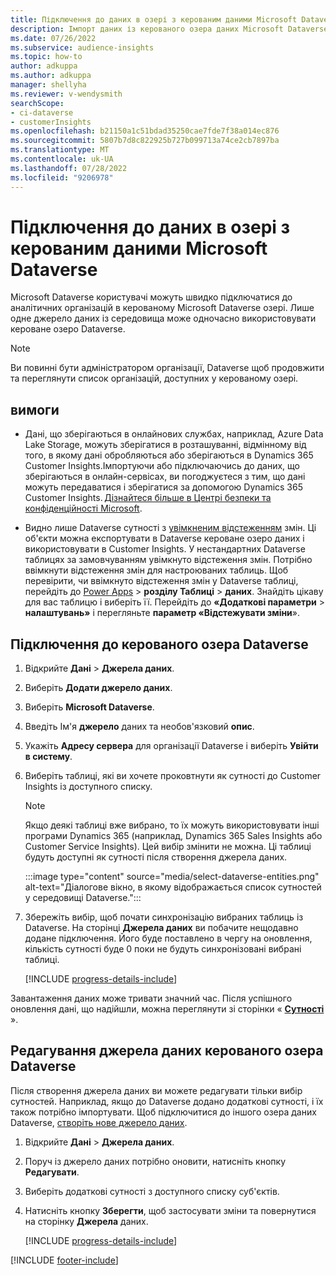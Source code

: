 ```yaml
---
title: Підключення до даних в озері з керованим даними Microsoft Dataverse
description: Імпорт даних із керованого озера даних Microsoft Dataverse.
ms.date: 07/26/2022
ms.subservice: audience-insights
ms.topic: how-to
author: adkuppa
ms.author: adkuppa
manager: shellyha
ms.reviewer: v-wendysmith
searchScope:
- ci-dataverse
- customerInsights
ms.openlocfilehash: b21150a1c51bdad35250cae7fde7f38a014ec876
ms.sourcegitcommit: 5807b7d8c822925b727b099713a74ce2cb7897ba
ms.translationtype: MT
ms.contentlocale: uk-UA
ms.lasthandoff: 07/28/2022
ms.locfileid: "9206978"
---
```

# <a name="connect-to-data-in-a-microsoft-dataverse-managed-data-lake"></a>Підключення до даних в озері з керованим даними Microsoft Dataverse

Microsoft Dataverse користувачі можуть швидко підключатися до аналітичних організацій в керованому Microsoft Dataverse озері. Лише одне джерело даних із середовища може одночасно використовувати кероване озеро Dataverse.

> [!NOTE]
> Ви повинні бути адміністратором організації, Dataverse щоб продовжити та переглянути список організацій, доступних у керованому озері.

## <a name="prerequisites"></a>вимоги

- Дані, що зберігаються в онлайнових службах, наприклад, Azure Data Lake Storage, можуть зберігатися в розташуванні, відмінному від того, в якому дані обробляються або зберігаються в Dynamics 365 Customer Insights.Імпортуючи або підключаючись до даних, що зберігаються в онлайн-сервісах, ви погоджуєтеся з тим, що дані можуть передаватися і зберігатися за допомогою Dynamics 365 Customer Insights. [Дізнайтеся більше в Центрі безпеки та конфіденційності Microsoft](https://www.microsoft.com/trust-center).

- Видно лише Dataverse сутності з [увімкненим відстеженням](/power-platform/admin/enable-change-tracking-control-data-synchronization) змін. Ці об'єкти можна експортувати в Dataverse кероване озеро даних і використовувати в Customer Insights. У нестандартних Dataverse таблицях за замовчуванням увімкнуто відстеження змін. Потрібно ввімкнути відстеження змін для настроюваних таблиць. Щоб перевірити, чи ввімкнуто відстеження змін у Dataverse таблиці, перейдіть до [Power Apps](https://make.powerapps.com) > **розділу Таблиці** > **даних**. Знайдіть цікаву для вас таблицю і виберіть її. Перейдіть до **«Додаткові параметри** > **налаштувань»** і перегляньте **параметр «Відстежувати зміни**».

## <a name="connect-to-a-dataverse-managed-lake"></a>Підключення до керованого озера Dataverse

1. Відкрийте **Дані** > **Джерела даних**.

1. Виберіть **Додати джерело даних**.

1. Виберіть **Microsoft Dataverse**.

1. Введіть Ім'я **джерело** даних та необов'язковий **опис**.

1. Укажіть **Адресу сервера** для організації Dataverse і виберіть **Увійти в систему**.

1. Виберіть таблиці, які ви хочете проковтнути як сутності до Customer Insights із доступного списку.

   > [!NOTE]
   > Якщо деякі таблиці вже вибрано, то їх можуть використовувати інші програми Dynamics 365 (наприклад, Dynamics 365 Sales Insights або Customer Service Insights). Цей вибір змінити не можна. Ці таблиці будуть доступні як сутності після створення джерела даних.

    :::image type="content" source="media/select-dataverse-entities.png" alt-text="Діалогове вікно, в якому відображається список сутностей у середовищі Dataverse.":::

1. Збережіть вибір, щоб почати синхронізацію вибраних таблиць із Dataverse. На сторінці **Джерела даних** ви побачите нещодавно додане підключення. Його буде поставлено в чергу на оновлення, кількість сутності буде 0 поки не будуть синхронізовані вибрані таблиці.

   [!INCLUDE [progress-details-include](includes/progress-details-pane.md)]

Завантаження даних може тривати значний час. Після успішного оновлення дані, що надійшли, можна переглянути зі сторінки « [**Сутності**](entities.md) ».

## <a name="edit-a-dataverse-managed-lake-data-source"></a>Редагування джерела даних керованого озера Dataverse

Після створення джерела даних ви можете редагувати тільки вибір сутностей. Наприклад, якщо до Dataverse додано додаткові сутності, і їх також потрібно імпортувати.
Щоб підключитися до іншого озера даних Dataverse, [створіть нове джерело даних](#connect-to-a-dataverse-managed-lake).

1. Відкрийте **Дані** > **Джерела даних**.

1. Поруч із джерело даних потрібно оновити, натисніть кнопку **Редагувати**.

1. Виберіть додаткові сутності з доступного списку суб'єктів.

1. Натисніть кнопку **Зберегти**, щоб застосувати зміни та повернутися на сторінку **Джерела** даних.

   [!INCLUDE [progress-details-include](includes/progress-details-pane.md)]

[!INCLUDE [footer-include](includes/footer-banner.md)]
